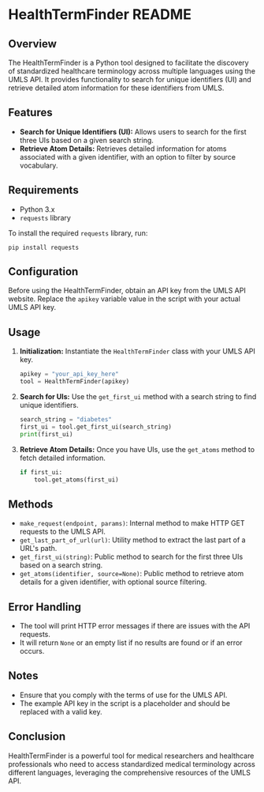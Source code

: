 # HealthTermFinder README

## Overview
The HealthTermFinder is a Python tool designed to facilitate the discovery of standardized healthcare terminology across multiple languages using the UMLS API. It provides functionality to search for unique identifiers (UI) and retrieve detailed atom information for these identifiers from UMLS.

## Features
- **Search for Unique Identifiers (UI):** Allows users to search for the first three UIs based on a given search string.
- **Retrieve Atom Details:** Retrieves detailed information for atoms associated with a given identifier, with an option to filter by source vocabulary.

## Requirements
- Python 3.x
- `requests` library

To install the required `requests` library, run:
```
pip install requests
```

## Configuration
Before using the HealthTermFinder, obtain an API key from the UMLS API website. Replace the `apikey` variable value in the script with your actual UMLS API key.

## Usage
1. **Initialization:** Instantiate the `HealthTermFinder` class with your UMLS API key.
   ```python
   apikey = "your_api_key_here"
   tool = HealthTermFinder(apikey)
   ```

2. **Search for UIs:** Use the `get_first_ui` method with a search string to find unique identifiers.
   ```python
   search_string = "diabetes"
   first_ui = tool.get_first_ui(search_string)
   print(first_ui)
   ```

3. **Retrieve Atom Details:** Once you have UIs, use the `get_atoms` method to fetch detailed information.
   ```python
   if first_ui:
       tool.get_atoms(first_ui)
   ```

## Methods
- `make_request(endpoint, params)`: Internal method to make HTTP GET requests to the UMLS API.
- `get_last_part_of_url(url)`: Utility method to extract the last part of a URL's path.
- `get_first_ui(string)`: Public method to search for the first three UIs based on a search string.
- `get_atoms(identifier, source=None)`: Public method to retrieve atom details for a given identifier, with optional source filtering.

## Error Handling
- The tool will print HTTP error messages if there are issues with the API requests.
- It will return `None` or an empty list if no results are found or if an error occurs.

## Notes
- Ensure that you comply with the terms of use for the UMLS API.
- The example API key in the script is a placeholder and should be replaced with a valid key.

## Conclusion
HealthTermFinder is a powerful tool for medical researchers and healthcare professionals who need to access standardized medical terminology across different languages, leveraging the comprehensive resources of the UMLS API.
